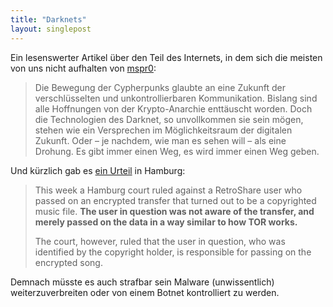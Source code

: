 ```yaml
---
title: "Darknets"
layout: singlepost
---
```


Ein lesenswerter Artikel über den Teil des Internets, in dem sich die meisten von uns nicht aufhalten von [mspr0](http://www.spex.de/2012/11/19/darknet-reportage-mspro-michael-seemann/):

> Die Bewegung der Cypherpunks glaubte an eine Zukunft der verschlüsselten und unkontrollierbaren Kommunikation. Bislang sind alle Hoffnungen von der Krypto-Anarchie enttäuscht worden. Doch die Technologien des Darknet, so unvollkommen sie sein mögen, stehen wie ein Versprechen im Möglichkeitsraum der digitalen Zukunft. Oder – je nachdem, wie man es sehen will – als eine Drohung. Es gibt immer einen Weg, es wird immer einen Weg geben.

Und kürzlich gab es [ein Urteil](https://torrentfreak.com/anonymous-file-sharing-ruled-illegal-by-german-court-121123/) in Hamburg:

> This week a Hamburg court ruled against a RetroShare user who passed on an encrypted transfer that turned out to be a copyrighted music file. **The user in question was not aware of the transfer, and merely passed on the data in a way similar to how TOR works.**
>
> The court, however, ruled that the user in question, who was identified by the copyright holder, is responsible for passing on the encrypted song.

Demnach müsste es auch strafbar sein Malware (unwissentlich) weiterzuverbreiten oder von einem Botnet kontrolliert zu werden.